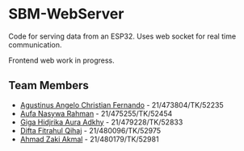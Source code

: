 # SBM-WebServer

Code for serving data from an ESP32. Uses web socket for real time communication.

Frontend web work in progress.

## Team Members

* [Agustinus Angelo Christian Fernando](https://github.com/NandoAACF) - 21/473804/TK/52235
* [Aufa Nasywa Rahman](https://github.com/aufarhmn) - 21/475255/TK/52454
* [Giga Hidjrika Aura Adkhy](https://github.com/gigahidjrikaaa) - 21/479228/TK/52833
* [Difta Fitrahul Qihaj](https://github.com/DiftaFitrahul) - 21/480096/TK/52975
* [Ahmad Zaki Akmal](https://github.com/ahmadzaki2975) - 21/480179/TK/52981
 
